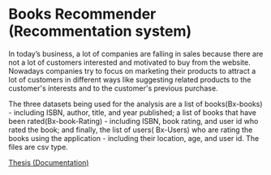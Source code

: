 # Books Recommender (Recommentation system)

In today’s business, a lot of companies are falling in sales because there are not a lot of customers interested and motivated to buy from the website. Nowadays companies try to focus on marketing their products to attract a lot of customers in different ways like suggesting related products to the customer's interests and to the customer's previous purchase. 



The three datasets being used for the analysis are a list of books(Bx-books) - including ISBN, author, title, and year published; a list of books that have been rated(Bx-book-Rating) - including ISBN, book rating, and user id who rated the book; and finally, the list of users( Bx-Users) who are rating the books using the application - including their location, age, and user id. The files are csv type.

<a href="https://www.overleaf.com/read/kmyjymmbqwhx"> Thesis (Documentation)</a>
